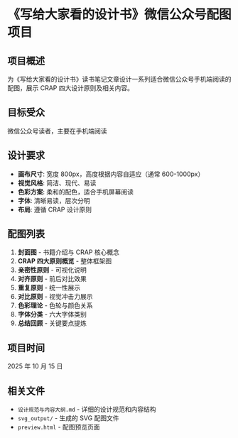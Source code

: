 # 《写给大家看的设计书》微信公众号配图项目

## 项目概述

为《写给大家看的设计书》读书笔记文章设计一系列适合微信公众号手机端阅读的配图，展示 CRAP 四大设计原则及相关内容。

## 目标受众

微信公众号读者，主要在手机端阅读

## 设计要求

- **画布尺寸**: 宽度 800px，高度根据内容自适应（通常 600-1000px）
- **视觉风格**: 简洁、现代、易读
- **色彩方案**: 柔和的配色，适合手机屏幕阅读
- **字体**: 清晰易读，层次分明
- **布局**: 遵循 CRAP 设计原则

## 配图列表

1. **封面图** - 书籍介绍与 CRAP 核心概念
2. **CRAP 四大原则概览** - 整体框架图
3. **亲密性原则** - 可视化说明
4. **对齐原则** - 前后对比效果
5. **重复原则** - 统一性展示
6. **对比原则** - 视觉冲击力展示
7. **色彩理论** - 色轮与颜色关系
8. **字体分类** - 六大字体类别
9. **总结回顾** - 关键要点提炼

## 项目时间

2025 年 10 月 15 日

## 相关文件

- `设计规范与内容大纲.md` - 详细的设计规范和内容结构
- `svg_output/` - 生成的 SVG 配图文件
- `preview.html` - 配图预览页面
